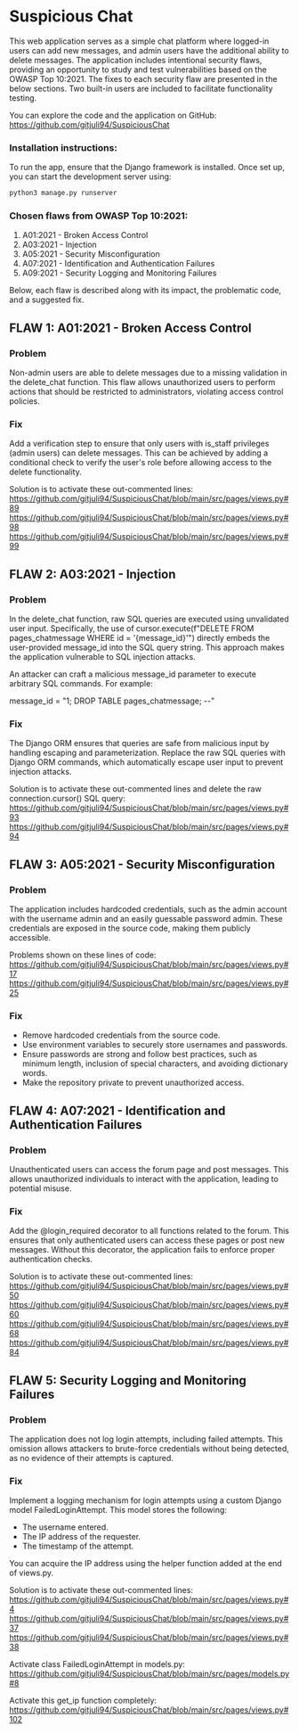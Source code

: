 # Suspicious Chat

This web application serves as a simple chat platform where logged-in users can add new messages, and admin users have the additional ability to delete messages. The application includes intentional security flaws, providing an opportunity to study and test vulnerabilities based on the OWASP Top 10:2021. The fixes to each security flaw are presented in the below sections. Two built-in users are included to facilitate functionality testing.

You can explore the code and the application on GitHub:
https://github.com/gitjuli94/SuspiciousChat


### Installation instructions:

To run the app, ensure that the Django framework is installed. Once set up, you can start the development server using:
```bash
python3 manage.py runserver
```

### Chosen flaws from OWASP Top 10:2021:
1) A01:2021 - Broken Access Control
2) A03:2021 - Injection
3) A05:2021 - Security Misconfiguration
4) A07:2021 - Identification and Authentication Failures
5) A09:2021 - Security Logging and Monitoring Failures

Below, each flaw is described along with its impact, the problematic code, and a suggested fix.

## FLAW 1: A01:2021 - Broken Access Control

### Problem
Non-admin users are able to delete messages due to a missing validation in the delete_chat function. This flaw allows unauthorized users to perform actions that should be restricted to administrators, violating access control policies.

### Fix
Add a verification step to ensure that only users with is_staff privileges (admin users) can delete messages. This can be achieved by adding a conditional check to verify the user's role before allowing access to the delete functionality.

Solution is to activate these out-commented lines:
https://github.com/gitjuli94/SuspiciousChat/blob/main/src/pages/views.py#89
https://github.com/gitjuli94/SuspiciousChat/blob/main/src/pages/views.py#98
https://github.com/gitjuli94/SuspiciousChat/blob/main/src/pages/views.py#99

## FLAW 2: A03:2021 - Injection

### Problem
In the delete_chat function, raw SQL queries are executed using unvalidated user input. Specifically, the use of cursor.execute(f"DELETE FROM pages_chatmessage WHERE id = '{message_id}'") directly embeds the user-provided message_id into the SQL query string. This approach makes the application vulnerable to SQL injection attacks.

An attacker can craft a malicious message_id parameter to execute arbitrary SQL commands. For example:

message_id = "1; DROP TABLE pages_chatmessage; --"

### Fix
The Django ORM ensures that queries are safe from malicious input by handling escaping and parameterization. Replace the raw SQL queries with Django ORM commands, which automatically escape user input to prevent injection attacks.

Solution is to activate these out-commented lines and delete the raw connection.cursor() SQL query:
https://github.com/gitjuli94/SuspiciousChat/blob/main/src/pages/views.py#93
https://github.com/gitjuli94/SuspiciousChat/blob/main/src/pages/views.py#94

## FLAW 3: A05:2021 - Security Misconfiguration

### Problem
The application includes hardcoded credentials, such as the admin account with the username admin and an easily guessable password admin. These credentials are exposed in the source code, making them publicly accessible.

Problems shown on these lines of code:
https://github.com/gitjuli94/SuspiciousChat/blob/main/src/pages/views.py#17
https://github.com/gitjuli94/SuspiciousChat/blob/main/src/pages/views.py#25

### Fix
- Remove hardcoded credentials from the source code.
- Use environment variables to securely store usernames and passwords.
- Ensure passwords are strong and follow best practices, such as minimum length, inclusion of special characters, and avoiding dictionary words.
- Make the repository private to prevent unauthorized access.

## FLAW 4: A07:2021 - Identification and Authentication Failures

### Problem
Unauthenticated users can access the forum page and post messages. This allows unauthorized individuals to interact with the application, leading to potential misuse.

### Fix
Add the @login_required decorator to all functions related to the forum. This ensures that only authenticated users can access these pages or post new messages. Without this decorator, the application fails to enforce proper authentication checks.

Solution is to activate these out-commented lines:
https://github.com/gitjuli94/SuspiciousChat/blob/main/src/pages/views.py#50
https://github.com/gitjuli94/SuspiciousChat/blob/main/src/pages/views.py#60
https://github.com/gitjuli94/SuspiciousChat/blob/main/src/pages/views.py#68
https://github.com/gitjuli94/SuspiciousChat/blob/main/src/pages/views.py#84

## FLAW 5: Security Logging and Monitoring Failures

### Problem
The application does not log login attempts, including failed attempts. This omission allows attackers to brute-force credentials without being detected, as no evidence of their attempts is captured.

### Fix
Implement a logging mechanism for login attempts using a custom Django model  FailedLoginAttempt. This model stores the following:

- The username entered.
- The IP address of the requester.
- The timestamp of the attempt.

You can acquire the IP address using the helper function added at the end of views.py.

Solution is to activate these out-commented lines:
https://github.com/gitjuli94/SuspiciousChat/blob/main/src/pages/views.py#4
https://github.com/gitjuli94/SuspiciousChat/blob/main/src/pages/views.py#37
https://github.com/gitjuli94/SuspiciousChat/blob/main/src/pages/views.py#38

Activate class FailedLoginAttempt in models.py:
https://github.com/gitjuli94/SuspiciousChat/blob/main/src/pages/models.py#8

Activate this get_ip function completely:
https://github.com/gitjuli94/SuspiciousChat/blob/main/src/pages/views.py#102
